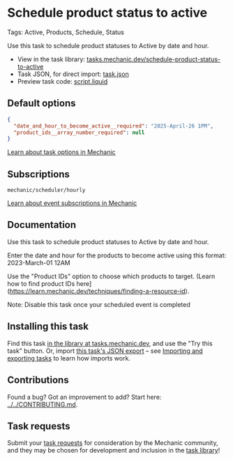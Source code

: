 # Schedule product status to active

Tags: Active, Products, Schedule, Status

Use this task to schedule product statuses to Active by date and hour.

* View in the task library: [tasks.mechanic.dev/schedule-product-status-to-active](https://tasks.mechanic.dev/schedule-product-status-to-active)
* Task JSON, for direct import: [task.json](../../tasks/schedule-product-status-to-active.json)
* Preview task code: [script.liquid](./script.liquid)

## Default options

```json
{
  "date_and_hour_to_become_active__required": "2025-April-26 1PM",
  "product_ids__array_number_required": null
}
```

[Learn about task options in Mechanic](https://learn.mechanic.dev/core/tasks/options)

## Subscriptions

```liquid
mechanic/scheduler/hourly
```

[Learn about event subscriptions in Mechanic](https://learn.mechanic.dev/core/tasks/subscriptions)

## Documentation

Use this task to schedule product statuses to Active by date and hour.

Enter the date and hour for the products to become active using this format: 2023-March-01 12AM

Use the "Product IDs" option to choose which products to target. (Learn how to find product IDs here](https://learn.mechanic.dev/techniques/finding-a-resource-id).

Note: Disable this task once your scheduled event is completed

## Installing this task

Find this task [in the library at tasks.mechanic.dev](https://tasks.mechanic.dev/schedule-product-status-to-active), and use the "Try this task" button. Or, import [this task's JSON export](../../tasks/schedule-product-status-to-active.json) – see [Importing and exporting tasks](https://learn.mechanic.dev/core/tasks/import-and-export) to learn how imports work.

## Contributions

Found a bug? Got an improvement to add? Start here: [../../CONTRIBUTING.md](../../CONTRIBUTING.md).

## Task requests

Submit your [task requests](https://mechanic.canny.io/task-requests) for consideration by the Mechanic community, and they may be chosen for development and inclusion in the [task library](https://tasks.mechanic.dev/)!
